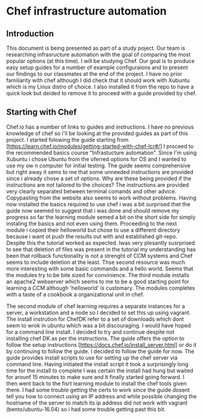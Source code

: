 # Chef infrastructure automation

## Introduction

This document is being presented as part of a study poject. Our team is researching infrasructure automation with the goal of comparing the most popular options (at this time). I will be studying Chef. Our goal is to produce easy setup guides for a number of example configuraions and to present our findings to our classmates at the end of the project. I have no prior familiarity with chef although I did check that it should work with Xubuntu which is my Linux distro of choice. I also installed it from the repo to have a quick look but deided to remove it to proceed with a guide provided by chef.

## Starting with Chef

Chef.io has a number of links to guides and instructions. I have no previous knowledge of chef so i'll be looking at the provided guides as part of this project. I started folowing the guide starting from [https://learn.chef.io/modules/getting-started-with-chef-lcr#/] I proceed to the recommended basics course "Infrastucture automation". Since I'm using Xubuntu i chose Ubuntu from the oferred options for OS and I wanted to use my ow n computer for initial testing. The guide seems comprehensive but right away it sems to me that some unneeded instructions are provided since i already chose a set of options. Why are these being provided if the instructions are not tailored to the choices? The instructions are provided very clearly separated between terminal comands and other advice. Copypasting from the website also seems to work without problems. Having now installed the basics required to use chef i was a bit surprised thet the guide now seemed to suggest that i was done and should remove my progress so far the learning module semed a bit on the short side for simply instaling the basics and not even using them. Proceeding to the next module i copied their helloworld but chose to use a different directory because i want ot push the results out with and established git-repo. Despite this the tutorial worked as expected. Iwas very plesantly susrprised to see that deletion of files was present in the tutorial my understanding has been that rollback functionality is not a strenght of CCM systems and Chef seems to include deletion at the least. Thse second resource was much more interesting with some basic commands and a hello world. Seems that the modules try to be bite sized for convinience. The third module installs an apache2 webserver which seems to me to be a good starting point for learning a CCM although 'helloworld' is customary. The modules completes with a taste of a cookbook a organizational unit in chef.

The second module of chef learning requires a separate instances for a server, a workstation and a node  so I decided to set this up using vagrant. The install instrution for ChefDK refer to a set of downloads which dont seem to wrok in ubuntu which was a bit discouraging. I would have hoped for a command line install. I decided to try and continue despite not installing chef DK as per the instructions. The guide offers the option to follow the setup instructions [https://docs.chef.io/install_server.html] or do it by continuing to follow the guide. I decided to follow the guide for now. The guide provides install scripts to use for setting up the chef server via command line. Having initiated the install script it took a surprisingly long time for the install to complete I was certain the install had hung but waited for arounf 15 minutes to make sure and it finally started going forward. I then went back to the fisrt learning module to install the chef tools given there. I had some trouble getting the certs to work since the guide dosent tell you how to connect using an IP address and while possible changing the hostname of the server to match its ip address did not work with vagrant (bento/ubuntu-16.04) so i had some trouble getting past this bit. 
